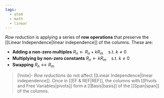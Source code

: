 ```yaml
---
tags:
  - atom
  - math
  - linear
---
```

*Row reduction* is applying a series of **row operations** that preserve the [[Linear Independence|linear independence]] of the columns. These are:
 - **Adding a non-zero multiples**
   $R_n \leftarrow R_n + kR_m \hspace{1em} \text{s.t. } k \ne 0$
 - **Multiplying by non-zero constants**
   $R_n \leftarrow kR_m \hspace{1em} \text{s.t. } k \ne 0$
 - **Swapping**
   $R_n \leftrightarrow R_m$
 
> [!note]- *Row reductions* do not affect [[Linear Independence|linear independence]]. Once in [[EF & REF|REF]], the columns with [[Pivots and Free Variables|pivots]] form a [[Basis|basis]] of the [[Span|span]] of the columns.